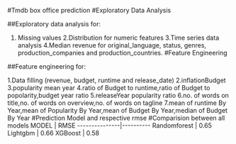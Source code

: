 #Tmdb box office prediction
#Exploratory Data Analysis

##Exploratory data analysis for:

   1. Missing values
   2.Distribution for numeric features
   3.Time series data analysis
   4.Median revenue for original_language, status, genres, production_companies and production_countries.
#Feature Engineering

##Feature engineering for:

   1.Data filling (revenue, budget, runtime and release_date)
   2.inflationBudget
   3.popularity mean year
   4.ratio of Budget to runtime,ratio of Budget to popolarity,budget year ratio
   5.releaseYear popularity ratio
   6.no. of words on title,no. of words on overview,no. of words on tagline
   7.mean of runtime By Year,mean of Popularity By Year,mean of Budget By Year,median of Budget By Year
#Prediction Model and respective rmse
#Comparision between all models 
 MODEL          |  RMSE
 ---------------|----------
 Randomforest   |  0.65
 Lightgbm       |  0.66
 XGBoost        |  0.58
